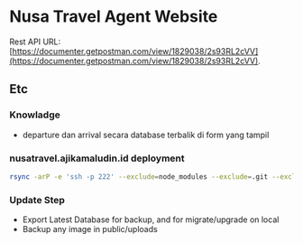 # Nusa Travel Agent Website

Rest API URL: [https://documenter.getpostman.com/view/1829038/2s93RL2cVV](https://documenter.getpostman.com/view/1829038/2s93RL2cVV).

## Etc

### Knowladge

- departure dan arrival secara database terbalik di form yang tampil

### nusatravel.ajikamaludin.id deployment

```bash
rsync -arP -e 'ssh -p 222' --exclude=node_modules --exclude=.git --exclude=.env --exclude=database/database.sqlite --exclude=public/uploads --exclude=storage --exclude=public/hot . pi@ajikamaludin.id:/home/pi/projects/nusatravel
```

### Update Step

- Export Latest Database for backup, and for migrate/upgrade on local
- Backup any image in public/uploads
